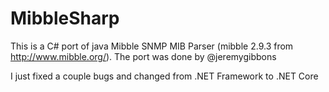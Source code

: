 # MibbleSharp
This is a C# port of java Mibble SNMP MIB Parser (mibble 2.9.3 from http://www.mibble.org/). The port was done by @jeremygibbons

I just fixed a couple bugs and changed from .NET Framework to .NET Core